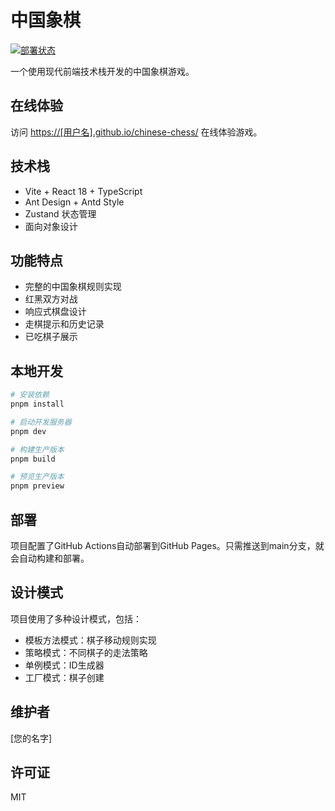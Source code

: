 # 中国象棋

[![部署状态](https://github.com/[用户名]/chinese-chess/actions/workflows/deploy.yml/badge.svg)](https://github.com/[用户名]/chinese-chess/actions/workflows/deploy.yml)

一个使用现代前端技术栈开发的中国象棋游戏。

## 在线体验

访问 [https://[用户名].github.io/chinese-chess/](https://[用户名].github.io/chinese-chess/) 在线体验游戏。

## 技术栈

- Vite + React 18 + TypeScript
- Ant Design + Antd Style
- Zustand 状态管理
- 面向对象设计

## 功能特点

- 完整的中国象棋规则实现
- 红黑双方对战
- 响应式棋盘设计
- 走棋提示和历史记录
- 已吃棋子展示

## 本地开发

```bash
# 安装依赖
pnpm install

# 启动开发服务器
pnpm dev

# 构建生产版本
pnpm build

# 预览生产版本
pnpm preview
```

## 部署

项目配置了GitHub Actions自动部署到GitHub Pages。只需推送到main分支，就会自动构建和部署。

## 设计模式

项目使用了多种设计模式，包括：

- 模板方法模式：棋子移动规则实现
- 策略模式：不同棋子的走法策略
- 单例模式：ID生成器
- 工厂模式：棋子创建

## 维护者

[您的名字]

## 许可证

MIT
